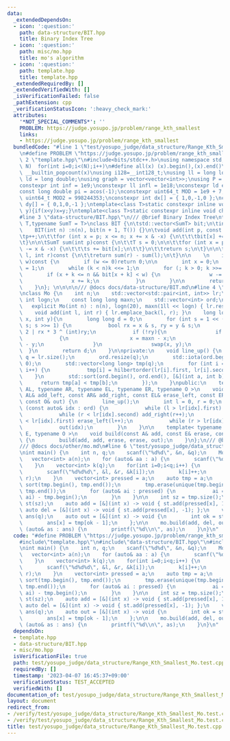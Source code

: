 ```yaml
---
data:
  _extendedDependsOn:
  - icon: ':question:'
    path: data-structure/BIT.hpp
    title: Binary Index Tree
  - icon: ':question:'
    path: misc/mo.hpp
    title: mo's algorithm
  - icon: ':question:'
    path: template.hpp
    title: template.hpp
  _extendedRequiredBy: []
  _extendedVerifiedWith: []
  _isVerificationFailed: false
  _pathExtension: cpp
  _verificationStatusIcon: ':heavy_check_mark:'
  attributes:
    '*NOT_SPECIAL_COMMENTS*': ''
    PROBLEM: https://judge.yosupo.jp/problem/range_kth_smallest
    links:
    - https://judge.yosupo.jp/problem/range_kth_smallest
  bundledCode: "#line 1 \"test/yosupo_judge/data_structure/Range_Kth_Smallest_Mo.test.cpp\"\
    \n#define PROBLEM \"https://judge.yosupo.jp/problem/range_kth_smallest\"\n\n#line\
    \ 2 \"template.hpp\"\n#include<bits/stdc++.h>\nusing namespace std;\n#define rep(i,\
    \ N)  for(int i=0;i<(N);i++)\n#define all(x) (x).begin(),(x).end()\n#define popcount(x)\
    \ __builtin_popcount(x)\nusing i128=__int128_t;\nusing ll = long long;\nusing\
    \ ld = long double;\nusing graph = vector<vector<int>>;\nusing P = pair<int, int>;\n\
    constexpr int inf = 1e9;\nconstexpr ll infl = 1e18;\nconstexpr ld eps = 1e-6;\n\
    const long double pi = acos(-1);\nconstexpr uint64_t MOD = 1e9 + 7;\nconstexpr\
    \ uint64_t MOD2 = 998244353;\nconstexpr int dx[] = { 1,0,-1,0 };\nconstexpr int\
    \ dy[] = { 0,1,0,-1 };\ntemplate<class T>static constexpr inline void chmax(T&x,T\
    \ y){if(x<y)x=y;}\ntemplate<class T>static constexpr inline void chmin(T&x,T y){if(x>y)x=y;}\n\
    #line 3 \"data-structure/BIT.hpp\"\n/// @brief Binary Index Tree\ntemplate<typename\
    \ T,typename SumT = T>\nclass BIT {\n\tstd::vector<SumT> bit;\n\tint n;\npublic:\n\
    \    BIT(int n) :n(n), bit(n + 1, T()) {}\n\tvoid add(int p, const T& w) {\n\t\
    \tp++;\n\t\tfor (int x = p; x <= n; x += x & -x) {\n\t\t\tbit[x] += w;\n\t\t}\n\
    \t}\n\n\tSumT sum(int p)const {\n\t\tT s = 0;\n\n\t\tfor (int x = p; x > 0; x\
    \ -= x & -x) {\n\t\t\ts += bit[x];\n\t\t}\n\t\treturn s;\n\t}\n\n\tSumT sum(int\
    \ l, int r)const {\n\t\treturn sum(r) - sum(l);\n\t}\n\n    \n    int lower_bound(SumT\
    \ w)const {\n        if (w <= 0)return 0;\n\n        int x = 0;\n        int k\
    \ = 1;\n        while (k < n)k <<= 1;\n        for (; k > 0; k >>= 1) {\n    \
    \        if (x + k <= n && bit[x + k] < w) {\n                w -= bit[x + k];\n\
    \                x += k;\n            }\n        }\n\n        return x + 1;\n\
    \    }\n}; \n\n\n\n/// @docs docs/data-structure/BIT.md\n#line 4 \"misc/mo.hpp\"\
    \nclass Mo {\n    int n;\n    std::vector<std::pair<int, int>> lr;\n    const\
    \ int logn;\n    const long long maxn;\n    std::vector<int> ord;\npublic:\n \
    \   explicit Mo(int n) : n(n), logn(20), maxn(1ll << logn) { lr.reserve(n); }\n\
    \    void add(int l, int r) { lr.emplace_back(l, r); }\n    long long hilbertorder(int\
    \ x, int y){\n        long long d = 0;\n        for (int s = 1 << (logn - 1);\
    \ s; s >>= 1) {\n            bool rx = x & s, ry = y & s;\n            d = d <<\
    \ 2 | rx * 3 ^ (int)ry;\n            if (!ry){\n                if (rx)\n    \
    \            {\n                    x = maxn - x;\n                    y = maxn\
    \ - y;\n                }\n                swap(x, y);\n            }\n      \
    \  }\n        return d;\n    }\n\nprivate:\n    void line_up() {\n        int\
    \ q = lr.size();\n        ord.resize(q);\n        std::iota(ord.begin(), ord.end(),\
    \ 0);\n        std::vector<long long> tmp(q);\n        for (int i = 0; i < q;\
    \ i++) {\n            tmp[i] = hilbertorder(lr[i].first, lr[i].second);\n    \
    \    }\n        std::sort(ord.begin(), ord.end(), [&](int a, int b) {\n      \
    \      return tmp[a] < tmp[b];\n        });\n    }\npublic:\n    template< typename\
    \ AL, typename AR, typename EL, typename ER, typename O >\n    void build(const\
    \ AL& add_left, const AR& add_right, const EL& erase_left, const ER& erase_right,\
    \ const O& out) {\n        line_up();\n        int l = 0, r = 0;\n        for\
    \ (const auto& idx : ord) {\n            while (l > lr[idx].first) add_left(--l);\n\
    \            while (r < lr[idx].second) add_right(r++);\n            while (l\
    \ < lr[idx].first) erase_left(l++);\n            while (r > lr[idx].second) erase_right(--r);\n\
    \            out(idx);\n        }\n    }\n\n    template< typename A, typename\
    \ E, typename O >\n    void build(const A& add, const E& erase, const O& out)\
    \ {\n        build(add, add, erase, erase, out);\n    }\n};\n/// @brief mo's algorithm\n\
    /// @docs docs/other/mo.md\n#line 6 \"test/yosupo_judge/data_structure/Range_Kth_Smallest_Mo.test.cpp\"\
    \nint main() {\n    int n, q;\n    scanf(\"%d%d\", &n, &q);\n    Mo mo(q);\n \
    \   vector<int> a(n);\n    for (auto& aa : a) {\n        scanf(\"%d\", &aa);\n\
    \    }\n    vector<int> k(q);\n    for(int i=0;i<q;i++) {\n        int l, r;\n\
    \        scanf(\"%d%d%d\", &l, &r, &k[i]);\n        k[i]++;\n        mo.add(l,\
    \ r);\n    }\n    vector<int> pressed = a;\n    auto tmp = a;\n    {\n       \
    \ sort(tmp.begin(), tmp.end());\n        tmp.erase(unique(tmp.begin(),tmp.end()),\
    \ tmp.end());\n        for (auto& ai : pressed) {\n            ai = lower_bound(tmp.begin(),tmp.end(),\
    \ ai) - tmp.begin();\n        }\n    }\n\n    int sz = tmp.size();\n    BIT<int>\
    \ st(sz);\n    auto add = [&](int x) -> void { st.add(pressed[x], 1); };\n   \
    \ auto del = [&](int x) -> void { st.add(pressed[x], -1); };\n    vector<int>\
    \ ans(q);\n    auto out = [&](int x) -> void {\n        int ok = st.lower_bound(k[x]);\n\
    \        ans[x] = tmp[ok - 1];\n    };\n\n    mo.build(add, del, out);\n    for\
    \ (auto& as : ans) {\n        printf(\"%d\\n\", as);\n    }\n}\n"
  code: "#define PROBLEM \"https://judge.yosupo.jp/problem/range_kth_smallest\"\n\n\
    #include\"template.hpp\"\n#include\"data-structure/BIT.hpp\"\n#include\"misc/mo.hpp\"\
    \nint main() {\n    int n, q;\n    scanf(\"%d%d\", &n, &q);\n    Mo mo(q);\n \
    \   vector<int> a(n);\n    for (auto& aa : a) {\n        scanf(\"%d\", &aa);\n\
    \    }\n    vector<int> k(q);\n    for(int i=0;i<q;i++) {\n        int l, r;\n\
    \        scanf(\"%d%d%d\", &l, &r, &k[i]);\n        k[i]++;\n        mo.add(l,\
    \ r);\n    }\n    vector<int> pressed = a;\n    auto tmp = a;\n    {\n       \
    \ sort(tmp.begin(), tmp.end());\n        tmp.erase(unique(tmp.begin(),tmp.end()),\
    \ tmp.end());\n        for (auto& ai : pressed) {\n            ai = lower_bound(tmp.begin(),tmp.end(),\
    \ ai) - tmp.begin();\n        }\n    }\n\n    int sz = tmp.size();\n    BIT<int>\
    \ st(sz);\n    auto add = [&](int x) -> void { st.add(pressed[x], 1); };\n   \
    \ auto del = [&](int x) -> void { st.add(pressed[x], -1); };\n    vector<int>\
    \ ans(q);\n    auto out = [&](int x) -> void {\n        int ok = st.lower_bound(k[x]);\n\
    \        ans[x] = tmp[ok - 1];\n    };\n\n    mo.build(add, del, out);\n    for\
    \ (auto& as : ans) {\n        printf(\"%d\\n\", as);\n    }\n}\n"
  dependsOn:
  - template.hpp
  - data-structure/BIT.hpp
  - misc/mo.hpp
  isVerificationFile: true
  path: test/yosupo_judge/data_structure/Range_Kth_Smallest_Mo.test.cpp
  requiredBy: []
  timestamp: '2023-04-07 16:45:37+09:00'
  verificationStatus: TEST_ACCEPTED
  verifiedWith: []
documentation_of: test/yosupo_judge/data_structure/Range_Kth_Smallest_Mo.test.cpp
layout: document
redirect_from:
- /verify/test/yosupo_judge/data_structure/Range_Kth_Smallest_Mo.test.cpp
- /verify/test/yosupo_judge/data_structure/Range_Kth_Smallest_Mo.test.cpp.html
title: test/yosupo_judge/data_structure/Range_Kth_Smallest_Mo.test.cpp
---
```

